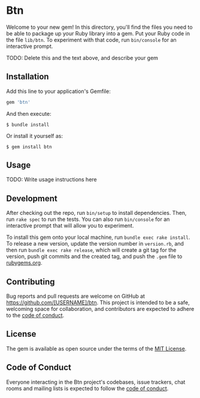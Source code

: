 # Btn

Welcome to your new gem! In this directory, you'll find the files you need to be able to package up your Ruby library into a gem. Put your Ruby code in the file `lib/btn`. To experiment with that code, run `bin/console` for an interactive prompt.

TODO: Delete this and the text above, and describe your gem

## Installation

Add this line to your application's Gemfile:

```ruby
gem 'btn'
```

And then execute:

    $ bundle install

Or install it yourself as:

    $ gem install btn

## Usage

TODO: Write usage instructions here

## Development

After checking out the repo, run `bin/setup` to install dependencies. Then, run `rake spec` to run the tests. You can also run `bin/console` for an interactive prompt that will allow you to experiment.

To install this gem onto your local machine, run `bundle exec rake install`. To release a new version, update the version number in `version.rb`, and then run `bundle exec rake release`, which will create a git tag for the version, push git commits and the created tag, and push the `.gem` file to [rubygems.org](https://rubygems.org).

## Contributing

Bug reports and pull requests are welcome on GitHub at https://github.com/[USERNAME]/btn. This project is intended to be a safe, welcoming space for collaboration, and contributors are expected to adhere to the [code of conduct](https://github.com/[USERNAME]/btn/blob/main/CODE_OF_CONDUCT.md).

## License

The gem is available as open source under the terms of the [MIT License](https://opensource.org/licenses/MIT).

## Code of Conduct

Everyone interacting in the Btn project's codebases, issue trackers, chat rooms and mailing lists is expected to follow the [code of conduct](https://github.com/[USERNAME]/btn/blob/main/CODE_OF_CONDUCT.md).
